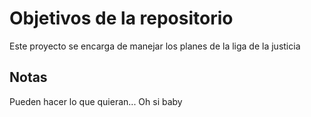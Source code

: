 # Objetivos de la repositorio

Este proyecto se encarga de manejar los planes de la liga de la justicia


## Notas
Pueden hacer lo que quieran... Oh si baby